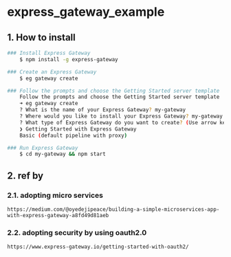 # express_gateway_example

## 1. How to install
``` bash
### Install Express Gateway
    $ npm install -g express-gateway

### Create an Express Gateway
    $ eg gateway create

### Follow the prompts and choose the Getting Started server template
    Follow the prompts and choose the Getting Started server template
    ➜ eg gateway create
    ? What is the name of your Express Gateway? my-gateway
    ? Where would you like to install your Express Gateway? my-gateway
    ? What type of Express Gateway do you want to create? (Use arrow keys)
    ❯ Getting Started with Express Gateway
    Basic (default pipeline with proxy)

### Run Express Gateway
    $ cd my-gateway && npm start
```

## 2. ref by

### 2.1. adopting micro services 
    https://medium.com/@oyedejipeace/building-a-simple-microservices-app-with-express-gateway-a8fd49d81aeb
### 2.2. adopting security by using oauth2.0
    https://www.express-gateway.io/getting-started-with-oauth2/
